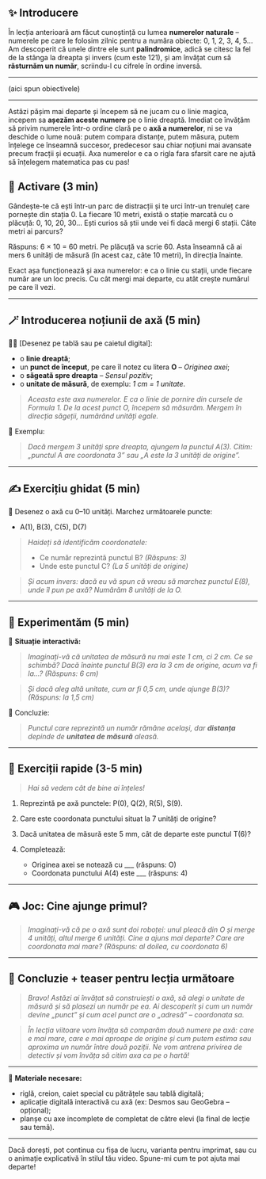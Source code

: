 ## ✨ Introducere

În lecția anterioară am făcut cunoștință cu lumea **numerelor naturale** – numerele pe care le folosim zilnic pentru a număra obiecte: 0, 1, 2, 3, 4, 5... Am descoperit că unele dintre ele sunt **palindromice**, adică se citesc la fel de la stânga la dreapta și invers (cum este 121), și am învățat cum să **răsturnăm un număr**, scriindu-l cu cifrele în ordine inversă.
___
(aici spun obiectivele)
___

Astăzi pășim mai departe și începem să ne jucam cu o linie magica, incepem sa **așezăm aceste numere** pe o linie dreaptă. Imediat ce învățăm să privim numerele într-o ordine clară pe o **axă a numerelor**, ni se va deschide o lume nouă: putem compara distanțe, putem măsura, putem înțelege ce înseamnă succesor, predecesor sau chiar noțiuni mai avansate precum fracții și ecuații. Axa numerelor e ca o rigla fara sfarsit care ne ajută să înțelegem matematica pas cu pas!

## 🧠 Activare (3 min)

Gândește-te că ești într-un parc de distracții și te urci într-un trenuleț care pornește din stația 0. La fiecare 10 metri, există o stație marcată cu o plăcuță: 0, 10, 20, 30... Ești curios să știi unde vei fi dacă mergi 6 stații. Câte metri ai parcurs?

Răspuns: 6 × 10 = 60 metri. Pe plăcuță va scrie 60. Asta înseamnă că ai mers 6 unități de măsură (în acest caz, câte 10 metri), în direcția înainte.

Exact așa funcționează și axa numerelor: e ca o linie cu stații, unde fiecare număr are un loc precis. Cu cât mergi mai departe, cu atât crește numărul pe care îl vezi.


---

## 🪄 Introducerea noțiunii de axă (5 min)

🧑‍🏫 \[Desenez pe tablă sau pe caietul digital]:

* o **linie dreaptă**;
* un **punct de început**, pe care îl notez cu litera **O** – *Originea axei*;
* o **săgeată spre dreapta** – *Sensul pozitiv*;
* o **unitate de măsură**, de exemplu: *1 cm = 1 unitate*.

> *Aceasta este axa numerelor. E ca o linie de pornire din cursele de Formula 1. De la acest punct O, începem să măsurăm. Mergem în direcția săgeții, numărând unități egale.*

📍 Exemplu:

> *Dacă mergem 3 unități spre dreapta, ajungem la punctul A(3). Citim: „punctul A are coordonata 3” sau „A este la 3 unități de origine”.*

---

## ✍️ Exercițiu ghidat (5 min)

🎨 Desenez o axă cu 0–10 unități. Marchez următoarele puncte:

* A(1), B(3), C(5), D(7)

> *Haideți să identificăm coordonatele:*
>
> * Ce număr reprezintă punctul B? *(Răspuns: 3)*
> * Unde este punctul C? *(La 5 unități de origine)*

> *Și acum invers: dacă eu vă spun că vreau să marchez punctul E(8), unde îl pun pe axă? Numărăm 8 unități de la O.*

---

## 🧪 Experimentăm (5 min)

📏 **Situație interactivă:**

> *Imaginați-vă că unitatea de măsură nu mai este 1 cm, ci 2 cm. Ce se schimbă?*
> *Dacă înainte punctul B(3) era la 3 cm de origine, acum va fi la...?*
> *(Răspuns: 6 cm)*

> *Și dacă aleg altă unitate, cum ar fi 0,5 cm, unde ajunge B(3)?*
> *(Răspuns: la 1,5 cm)*

🎯 Concluzie:

> *Punctul care reprezintă un număr rămâne același, dar **distanța** depinde de **unitatea de măsură** aleasă.*

---

## 📝 Exerciții rapide (3-5 min)

> *Hai să vedem cât de bine ai înțeles!*

1. Reprezintă pe axă punctele: P(0), Q(2), R(5), S(9).
2. Care este coordonata punctului situat la 7 unități de origine?
3. Dacă unitatea de măsură este 5 mm, cât de departe este punctul T(6)?
4. Completează:

   * Originea axei se notează cu \_\_\_ (răspuns: O)
   * Coordonata punctului A(4) este \_\_\_ (răspuns: 4)

---

## 🎮 Joc: Cine ajunge primul?

> *Imaginați-vă că pe o axă sunt doi roboței: unul pleacă din O și merge 4 unități, altul merge 6 unități. Cine a ajuns mai departe? Care are coordonata mai mare?*
> *(Răspuns: al doilea, cu coordonata 6)*

---

## 🎁 Concluzie + teaser pentru lecția următoare

> *Bravo! Astăzi ai învățat să construiești o axă, să alegi o unitate de măsură și să plasezi un număr pe ea. Ai descoperit și cum un număr devine „punct” și cum acel punct are o „adresă” – coordonata sa.*

> *În lecția viitoare vom învăța să comparăm două numere pe axă: care e mai mare, care e mai aproape de origine și cum putem estima sau aproxima un număr între două poziții. Ne vom antrena privirea de detectiv și vom învăța să citim axa ca pe o hartă!*

---

📌 **Materiale necesare:**

* riglă, creion, caiet special cu pătrățele sau tablă digitală;
* aplicație digitală interactivă cu axă (ex: Desmos sau GeoGebra – opțional);
* planșe cu axe incomplete de completat de către elevi (la final de lecție sau temă).

---

Dacă dorești, pot continua cu fișa de lucru, varianta pentru imprimat, sau cu o animație explicativă în stilul tău video. Spune-mi cum te pot ajuta mai departe!
